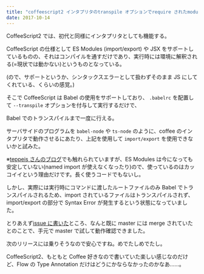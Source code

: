 ```yaml
---
title: "coffeescript2 インタプリタのtranspile オプションでrequire されたmodule に対して適用されない問題が既にmaster にマージされていた"
date: 2017-10-14
---
```


CoffeeScript2 では、初代と同様にインタプリタとしても機能する。

CoffeeScript の仕様として ES Modules (import/export) や JSX をサポートしているものの、それはコンパイルを通すだけであり、実行時には環境に解釈される(=現状では動かない)というものとなっている。

(ので、サポートというか、シンタックスエラーとして扱わずそのまま JS にしてくれている、くらいの感覚。)

そこで CoffeeScript は Babel の使用をサポートしており、 `.babelrc` を配置して `--transpile` オプションを付与して実行するだけで、

Babel でのトランスパイルまで一度に行える。

サーバサイドのプログラムを `babel-node` や `ts-node` のように、coffee のインタプリタで動作させるにあたり、上記を使用して `import/export` を使用できないかと試みた。

※[teppeis さんのブログ](http://teppeis.hatenablog.com/entry/2017/08/es-modules-in-nodejs)でも触れられていますが、ES Modules は今になっても安定していない(named import が使えなくなったり)ので、使っているのはカッコイイという理由だけです。長く使うコードでもないし。

しかし、実際には実行時にコマンドに渡したルートファイルのみ Babel でトランスパイルされるため、import されているファイルはトランスパイルされず、import/export の部分で Syntax Error が発生するという状態になっていました。

とりあえず[issue に書いた](https://github.com/jashkenas/coffeescript/issues/4745)ところ、なんと既に master には merge されていたとのことで、手元で master で試して動作確認できました。

次のリリースには乗りそうなので安心ですね。めでたしめでたし。

CoffeeScript2、もともと Coffee 好きなので書いていた楽しい感じなのだけど、Flow の Type Annotation だけはどうにかならなかったのかなあ……。
